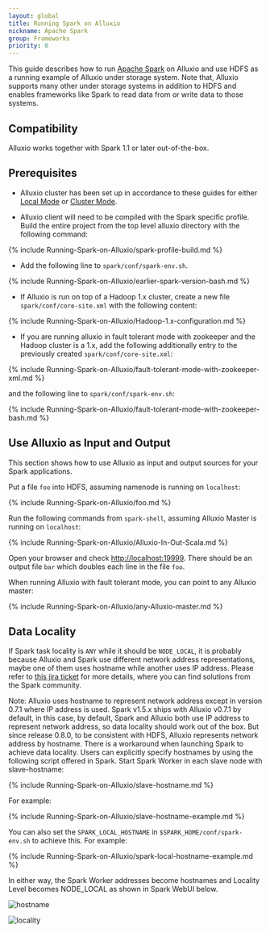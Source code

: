 ```yaml
---
layout: global
title: Running Spark on Alluxio
nickname: Apache Spark
group: Frameworks
priority: 0
---
```


This guide describes how to run [Apache Spark](http://spark-project.org/) on Alluxio and use HDFS as
a running example of Alluxio under storage system. Note that, Alluxio supports many other under
storage systems in addition to HDFS and enables frameworks like Spark to read data from or write
data to those systems.

## Compatibility

Alluxio works together with Spark 1.1 or later out-of-the-box.


## Prerequisites

* Alluxio cluster has been set up in accordance to these guides for either
[Local Mode](Running-Alluxio-Locally.html) or [Cluster Mode](Running-Alluxio-on-a-Cluster.html).

* Alluxio client will need to be compiled with the Spark specific profile. Build the entire project
from the top level alluxio directory with the following command:

{% include Running-Spark-on-Alluxio/spark-profile-build.md %}

* Add the following line to `spark/conf/spark-env.sh`.

{% include Running-Spark-on-Alluxio/earlier-spark-version-bash.md %}

* If Alluxio is run on top of a Hadoop 1.x cluster, create a new file `spark/conf/core-site.xml`
with the following content:

{% include Running-Spark-on-Alluxio/Hadoop-1.x-configuration.md %}

* If you are running alluxio in fault tolerant mode with zookeeper and the Hadoop cluster is a 1.x,
add the following additionally entry to the previously created `spark/conf/core-site.xml`:

{% include Running-Spark-on-Alluxio/fault-tolerant-mode-with-zookeeper-xml.md %}

and the following line to `spark/conf/spark-env.sh`:

{% include Running-Spark-on-Alluxio/fault-tolerant-mode-with-zookeeper-bash.md %}

## Use Alluxio as Input and Output

This section shows how to use Alluxio as input and output sources for your Spark applications.

Put a file `foo` into HDFS, assuming namenode is running on `localhost`:

{% include Running-Spark-on-Alluxio/foo.md %}

Run the following commands from `spark-shell`, assuming Alluxio Master is running on `localhost`:

{% include Running-Spark-on-Alluxio/Alluxio-In-Out-Scala.md %}

Open your browser and check [http://localhost:19999](http://localhost:19999). There should be an
output file `bar` which doubles each line in the file `foo`.

When running Alluxio with fault tolerant mode, you can point to any Alluxio master:

{% include Running-Spark-on-Alluxio/any-Alluxio-master.md %}

## Data Locality

If Spark task locality is `ANY` while it should be `NODE_LOCAL`, it is probably because Alluxio and
Spark use different network address representations, maybe one of them uses hostname while
another uses IP address. Please refer to [this jira ticket](
https://issues.apache.org/jira/browse/SPARK-10149) for more details, where you can find solutions
from the Spark community.

Note: Alluxio uses hostname to represent network address except in version 0.7.1 where IP address is
used. Spark v1.5.x ships with Alluxio v0.7.1 by default, in this case, by default, Spark and Alluxio
both use IP address to represent network address, so data locality should work out of the box.
But since release 0.8.0, to be consistent with HDFS, Alluxio represents network address by hostname.
There is a workaround when launching Spark to achieve data locality. Users can explicitly specify
hostnames by using the following script offered in Spark. Start Spark Worker in each slave node with
slave-hostname:

{% include Running-Spark-on-Alluxio/slave-hostname.md %}

For example:

{% include Running-Spark-on-Alluxio/slave-hostname-example.md %}

You can also set the `SPARK_LOCAL_HOSTNAME` in `$SPARK_HOME/conf/spark-env.sh` to achieve this. For
example:

{% include Running-Spark-on-Alluxio/spark-local-hostname-example.md %}

In either way, the Spark Worker addresses become hostnames and Locality Level becomes NODE_LOCAL as shown
in Spark WebUI below.

![hostname]({{site.data.img.screenshot_datalocality_sparkwebui}})

![locality]({{site.data.img.screenshot_datalocality_tasklocality}})

